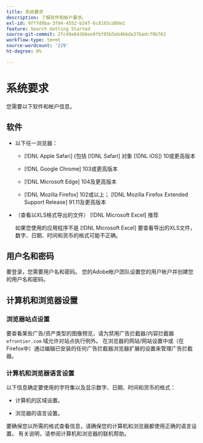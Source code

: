 ```yaml
---
title: 系统要求
description: 了解软件和帐户要求。
exl-id: 9ff7d9ba-3f04-4552-b24f-6c8165cd89e1
feature: Search Getting Started
source-git-commit: 2fc49a64366ee9fbf05b5eb4bbda37badcf9b763
workflow-type: tm+mt
source-wordcount: '229'
ht-degree: 0%

---
```


# 系统要求

您需要以下软件和帐户信息。

## 软件

* 以下任一浏览器：

   * [!DNL Apple Safari] (包括 [!DNL Safari] 对象 [!DNL iOS]) 10或更高版本

   * [!DNL Google Chrome] 103或更高版本

   * [!DNL Microsoft Edge] 104及更高版本

   * [!DNL Mozilla Firefox] 102或以上； [!DNL Mozilla Firefox Extended Support Release] 91.11及更高版本

* （查看以XLS格式导出的文件） [!DNL Microsoft Excel] 推荐

  如果您使用的应用程序不是 [!DNL Microsoft Excel] 要查看导出的XLS文件，数字、日期、时间和货币的格式可能不正确。

## 用户名和密码

要登录，您需要用户名和密码。 您的Adobe帐户团队设置您的用户帐户并创建您的用户名和密码。

## 计算机和浏览器设置

### 浏览器站点设置

要查看某些广告/资产类型的图像预览，请为禁用广告拦截器/内容拦截器 `efrontier.com` 域允许对站点执行例外。 在浏览器的网站/网站设置中或（在Firefox中）通过编辑已安装的任何广告拦截器浏览器扩展的设置来管理广告拦截器。

### 计算机和浏览器语言设置

以下信息确定要使用的字符集以及显示数字、日期、时间和货币的格式：

* 计算机的区域设置。

* 浏览器的语言设置。

要确保您以所需的格式查看信息，请确保您的计算机和浏览器都使用正确的语言设置。 有关说明，请参阅计算机和浏览器的联机帮助。
